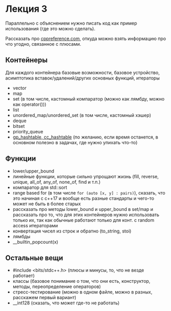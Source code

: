 # Лекция 3

Параллельно с объяснением нужно писать код как пример использования (где это можно сделать).

Рассказать про [cppreference.com](cppreference.com), откуда можно взять информацию про что угодно, связанное с плюсами.

## Контейнеры
Для каждого контейнера базовые возможности, базовое устройство, асимптотика вставок/удалений/других основных функций, итераторы
- vector
- map
- set (в том числе, кастомный компаратор (можно как лямбду, можно как operator()))
- list
- unordered_map/unordered_set (в том числе, кастомный хэшер)
- deque
- bitset
- priority_queue
- [gp_hashtable, cc_hashtable](https://codeforces.com/blog/entry/60737) (по желанию, если время останется, в основном полезно в задачах, где нужно упихать что-то)

## Функции
- lower/upper_bound
- линейные функции, которые сильно упрощают жизнь (fill, reverse, unique, all_of, any_of, none_of, find и т.п.)
- компаратор для std::sort
- range based for (в том числе `for (auto [x, y] : pairs)`), сказать, что это начиная с с++17 и вообще есть разные стандарты и чего-то может не быть в более старых
- рассказать про методы lower_bound и upper_bound в set/map и рассказать про то, что для этих контейнеров нужно использовать только их, так как обычные работают только для конт. с random access итераторами
- конвертация чисел из строк и обратно (to_string, stoi)
- лямбды
- __builtin_popcount(x)

## Остальные вещи
- #include <bits/stdc++.h> (плюсы и минусы, то, что не везде работает)
- классы (базовое понимание о том, что они есть, конструктор, методы, переопределение операторов)
- стресс-тестирование (можно в одном файле, можно в разных, расскажем первый вариант)
- __int128 (сказать, что может где-то не работать)
